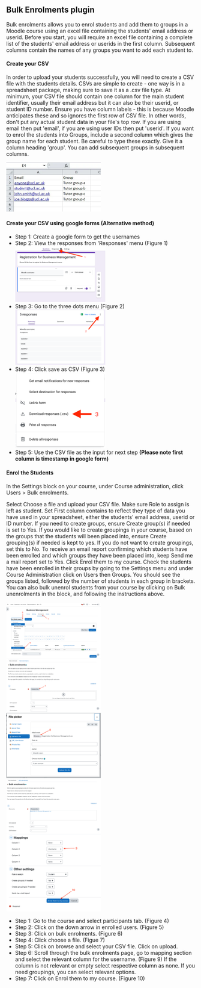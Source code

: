 <h2>Bulk Enrolments plugin</h2>

Bulk enrolments allows you to enrol students and add them to groups in a Moodle course using an excel file containing the students' email address or userid. Before you start, you will require an excel file containing a complete list of the students' email address or userids in the first column. Subsequent columns contain the names of any groups you want to add each student to.

<h4>Create your CSV</h4>

In order to upload your students successfully, you will need to create a CSV file with the students details. CSVs are simple to create - one way is in a spreadsheet package, making sure to save it as a .csv file type. At minimum, your CSV file should contain one column for the main student identifier, usually their email address but it can also be their userid, or student ID number. Ensure you have column labels - this is because Moodle anticipates these and so ignores the first row of CSV file. In other words, don't put any actual student data in your file's top row. If you are using email then put 'email', if you are using user IDs then put 'userid'. If you want to enrol the students into Groups, include a second column which gives the group name for each student. Be careful to type these exactly. Give it a column heading 'group'. You can add subsequent groups in subsequent columns.

<img src="https://github.com/LEARN-LK/lms/blob/master/img/bulk/bulk_upload_csv.webp" style="max-width: 100%;width: 50%;">

<h4>Create your CSV using google forms (Alternative method)</h4>

<ul><li>Step 1: Create a google form to get the usernames</li>
<li>Step 2: View the responses from 'Responses' menu (Figure 1)</li>
  <img src="https://github.com/LEARN-LK/lms/blob/master/img/bulk/regform.png" style="max-width: 100%;width: 50%;">
<li>Step 3: Go to the three dots menu (Figure 2)</li>
  <img src="https://github.com/LEARN-LK/lms/blob/master/img/bulk/responses.png" style="max-width: 100%;width: 50%;">
<li>Step 4: Click save as CSV (Figure 3)</li>
  <img src="https://github.com/LEARN-LK/lms/blob/master/img/bulk/save_as_csv.png" style="max-width: 100%;width: 50%;">
<li>Step 5: Use the CSV file as the input for next step <b>(Please note first column is timestamp in google form)</b></li></ul>

<h4>Enrol the Students</h4>

In the Settings block on your course, under Course administration, click Users > Bulk enrolments.

Select Choose a file and upload your CSV file. Make sure Role to assign is left as student. 
Set First column contains to reflect they type of data you have used in your spreadsheet, either the students' email address, userid or ID number. If you need to create groups, ensure Create group(s) if needed is set to Yes. If you would like to create groupings in your course, based on the groups that the students will been placed into, ensure Create grouping(s) if needed is kept to yes. If you do not want to create groupings, set this to No. To receive an email report confirming which students have been enrolled and which groups they have been placed into, keep Send me a mail report set to Yes. Click Enrol them to my course. Check the students have been enrolled in their groups by going to the Settings menu and under Course Administration click on Users then Groups. You should see the groups listed, followed by the number of students in each group in brackets. You can also bulk unenrol students from your course by clicking on Bulk unenrolments in the block, and following the instructions above.

<img src="https://github.com/LEARN-LK/lms/blob/master/img/bulk/bulk_enroll1.png" style="max-width: 100%;width: 50%;">

<img src="https://github.com/LEARN-LK/lms/blob/master/img/bulk/bulk_enroll2.png" style="max-width: 100%;width: 50%;">

<img src="https://github.com/LEARN-LK/lms/blob/master/img/bulk/bulk_enroll3.png" style="max-width: 100%;width: 50%;">

<img src="https://github.com/LEARN-LK/lms/blob/master/img/bulk/bulk_enroll4.png" style="max-width: 100%;width: 50%;">

<img src="https://github.com/LEARN-LK/lms/blob/master/img/bulk/bulk_enroll5.png" style="max-width: 100%;width: 50%;">

<ul><li>Step 1: Go to the course and select participants tab. (Figure 4)</li>
<li>Step 2: Click on the down arrow in enrolled users. (Figure 5)</li>
<li>Step 3: Click on bulk enrolments. (Figure 6)</li>
<li>Step 4: Click choose a file. (Figue 7)</li>
<li>Step 5: Click on browse and select your CSV file. Click on upload.</li>
<li>Step 6: Scroll through the bulk enrolments page, go to mapping section and select the relevant column for the username. (Figure 9) If the column is not relevant or empty select respective column as none. If you need groupings, you can select relevant options.</li>
<li>Step 7: Click on Enrol them to my course. (Figure 10)</li></ul>
